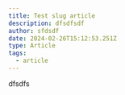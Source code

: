 ```yaml
---
title: Test slug article
description: dfsdfsdf
author: sfdsdf
date: 2024-02-26T15:12:53.251Z
type: Article
tags:
  - article
---
```

dfsdfs

